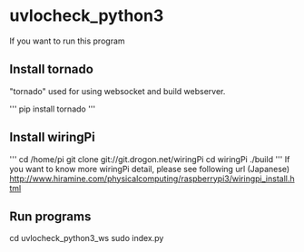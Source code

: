 # uvlocheck_python3

If you want to run this program

## Install tornado
"tornado" used for using websocket and build webserver.

'''
pip install tornado
'''

## Install wiringPi
'''
cd /home/pi
git clone git://git.drogon.net/wiringPi
cd wiringPi
./build
'''
If you want to know more wiringPi detail, please see following url (Japanese)
http://www.hiramine.com/physicalcomputing/raspberrypi3/wiringpi_install.html

## Run programs
cd uvlocheck_python3_ws
sudo index.py
